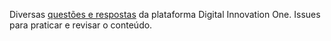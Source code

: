 Diversas <a href="https://github.com/lucasrmagalhaes/questions-DIO/issues?q=is%3Aissue+is%3Aclosed">questões e respostas</a> da plataforma Digital Innovation One. Issues para praticar e revisar o conteúdo.
